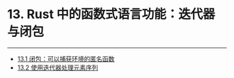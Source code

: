 # 13. Rust 中的函数式语言功能：迭代器与闭包
---

- [13.1 闭包：可以捕获环境的匿名函数](./13.1-闭包：可以捕获环境的匿名函数.md)
- [13.2 使用迭代器处理元素序列](./13.2-使用迭代器处理元素序列.md)
